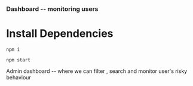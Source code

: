 ### Dashboard -- monitoring users ###

# Install Dependencies

` npm i `

` npm start `

Admin dashboard -- where we can filter , search and monitor user's risky behaviour

